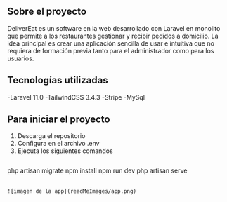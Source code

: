 
## Sobre el proyecto

DeliverEat es un software en la web desarrollado con Laravel en monolito que permite a los restaurantes gestionar y recibir pedidos a domicilio. La idea principal es crear una aplicación sencilla de usar e intuitiva que no requiera de formación previa tanto para el administrador como para los usuarios.

## Tecnologías utilizadas

-Laravel 11.0
-TailwindCSS 3.4.3
-Stripe
-MySql

## Para iniciar el proyecto

1. Descarga el repositorio
2. Configura en el archivo .env
3. Ejecuta los siguientes comandos
   ```
php artisan migrate
npm install
npm run dev
php artisan serve
```

![imagen de la app](readMeImages/app.png)

